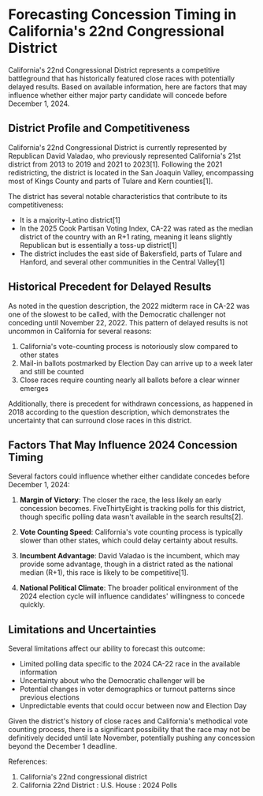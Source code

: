 # Forecasting Concession Timing in California's 22nd Congressional District

California's 22nd Congressional District represents a competitive battleground that has historically featured close races with potentially delayed results. Based on available information, here are factors that may influence whether either major party candidate will concede before December 1, 2024.

## District Profile and Competitiveness

California's 22nd Congressional District is currently represented by Republican David Valadao, who previously represented California's 21st district from 2013 to 2019 and 2021 to 2023[1]. Following the 2021 redistricting, the district is located in the San Joaquin Valley, encompassing most of Kings County and parts of Tulare and Kern counties[1].

The district has several notable characteristics that contribute to its competitiveness:

- It is a majority-Latino district[1]
- In the 2025 Cook Partisan Voting Index, CA-22 was rated as the median district of the country with an R+1 rating, meaning it leans slightly Republican but is essentially a toss-up district[1]
- The district includes the east side of Bakersfield, parts of Tulare and Hanford, and several other communities in the Central Valley[1]

## Historical Precedent for Delayed Results

As noted in the question description, the 2022 midterm race in CA-22 was one of the slowest to be called, with the Democratic challenger not conceding until November 22, 2022. This pattern of delayed results is not uncommon in California for several reasons:

1. California's vote-counting process is notoriously slow compared to other states
2. Mail-in ballots postmarked by Election Day can arrive up to a week later and still be counted
3. Close races require counting nearly all ballots before a clear winner emerges

Additionally, there is precedent for withdrawn concessions, as happened in 2018 according to the question description, which demonstrates the uncertainty that can surround close races in this district.

## Factors That May Influence 2024 Concession Timing

Several factors could influence whether either candidate concedes before December 1, 2024:

1. **Margin of Victory**: The closer the race, the less likely an early concession becomes. FiveThirtyEight is tracking polls for this district, though specific polling data wasn't available in the search results[2].

2. **Vote Counting Speed**: California's vote counting process is typically slower than other states, which could delay certainty about results.

3. **Incumbent Advantage**: David Valadao is the incumbent, which may provide some advantage, though in a district rated as the national median (R+1), this race is likely to be competitive[1].

4. **National Political Climate**: The broader political environment of the 2024 election cycle will influence candidates' willingness to concede quickly.

## Limitations and Uncertainties

Several limitations affect our ability to forecast this outcome:

- Limited polling data specific to the 2024 CA-22 race in the available information
- Uncertainty about who the Democratic challenger will be
- Potential changes in voter demographics or turnout patterns since previous elections
- Unpredictable events that could occur between now and Election Day

Given the district's history of close races and California's methodical vote counting process, there is a significant possibility that the race may not be definitively decided until late November, potentially pushing any concession beyond the December 1 deadline.

References:
1. California's 22nd congressional district
2. California 22nd District : U.S. House : 2024 Polls